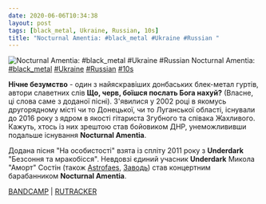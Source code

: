 ```yaml
---
date: 2020-06-06T10:34:38
layout: post
tags: [black_metal, Ukraine, Russian, 10s]
title: "Nocturnal Amentia: #black_metal #Ukraine #Russian "
---
```

![Nocturnal Amentia: #black_metal #Ukraine #Russian ](https://res.cloudinary.com/vast-space-unexplored/image/upload/q_auto,dpr_auto,w_auto/photos/photo_986_06-06-2020_10-34-38.jpg)
Nocturnal Amentia: [#black_metal](/tags/#black_metal) [#Ukraine](/tags/#Ukraine) [#Russian](/tags/#Russian) [#10s](/tags/#10s)

**Нічне безумство** - один з найяскравіших донбаських блек-метал гуртів, автори славетних слів __Що, черв, боїшся послать Бога нахуй?__  (Власне, ці слова саме з доданої пісні). З&#39;явилися у 2002 році в якомусь другорядному місті чи то Донецької, чи то Луганської області, існували до 2016 року з ядром в якості гітариста Згубного та співака Жахливого. Кажуть, хтось із них зрештою став бойовиком ДНР, унеможлививши подальше існування **Nocturnal Amentia**.

Додана пісня &quot;На особистості&quot; взята із спліту 2011 року з **Underdark** &quot;Безсоння та мракобісся&quot;. Невдовзі єдиний учасник **Underdark** Микола &quot;Аморт&quot; Состін (також [Astrofaes](/2020-01-22-astrofaes--atmospheric-black-metal-ukraine-00s), [Заводь](/2020-05-28-zavod--raw-black-metal-ukraine-russian-10s)) став концертним барабанником **Nocturnal Amentia**.

[BANDCAMP](https://satanicrex.bandcamp.com/album/somnambula-obscurantism) \| [RUTRACKER](https://rutracker.org/forum/viewtopic.php?t=3939878)